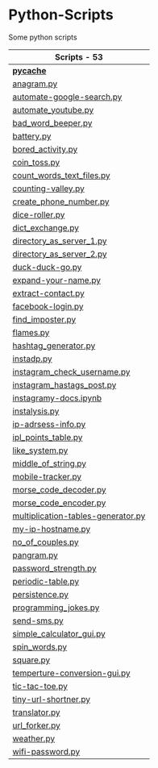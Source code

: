 # Python-Scripts

Some python scripts

| **Scripts - 53**|
|--------------|
| [__pycache__](https://github.com/yogeshwaran01/Python-Scripts/blob/master/Scripts/__pycache__) |
| [anagram.py](https://github.com/yogeshwaran01/Python-Scripts/blob/master/Scripts/anagram.py) |
| [automate-google-search.py](https://github.com/yogeshwaran01/Python-Scripts/blob/master/Scripts/automate-google-search.py) |
| [automate_youtube.py](https://github.com/yogeshwaran01/Python-Scripts/blob/master/Scripts/automate_youtube.py) |
| [bad_word_beeper.py](https://github.com/yogeshwaran01/Python-Scripts/blob/master/Scripts/bad_word_beeper.py) |
| [battery.py](https://github.com/yogeshwaran01/Python-Scripts/blob/master/Scripts/battery.py) |
| [bored_activity.py](https://github.com/yogeshwaran01/Python-Scripts/blob/master/Scripts/bored_activity.py) |
| [coin_toss.py](https://github.com/yogeshwaran01/Python-Scripts/blob/master/Scripts/coin_toss.py) |
| [count_words_text_files.py](https://github.com/yogeshwaran01/Python-Scripts/blob/master/Scripts/count_words_text_files.py) |
| [counting-valley.py](https://github.com/yogeshwaran01/Python-Scripts/blob/master/Scripts/counting-valley.py) |
| [create_phone_number.py](https://github.com/yogeshwaran01/Python-Scripts/blob/master/Scripts/create_phone_number.py) |
| [dice-roller.py](https://github.com/yogeshwaran01/Python-Scripts/blob/master/Scripts/dice-roller.py) |
| [dict_exchange.py](https://github.com/yogeshwaran01/Python-Scripts/blob/master/Scripts/dict_exchange.py) |
| [directory_as_server_1.py](https://github.com/yogeshwaran01/Python-Scripts/blob/master/Scripts/directory_as_server_1.py) |
| [directory_as_server_2.py](https://github.com/yogeshwaran01/Python-Scripts/blob/master/Scripts/directory_as_server_2.py) |
| [duck-duck-go.py](https://github.com/yogeshwaran01/Python-Scripts/blob/master/Scripts/duck-duck-go.py) |
| [expand-your-name.py](https://github.com/yogeshwaran01/Python-Scripts/blob/master/Scripts/expand-your-name.py) |
| [extract-contact.py](https://github.com/yogeshwaran01/Python-Scripts/blob/master/Scripts/extract-contact.py) |
| [facebook-login.py](https://github.com/yogeshwaran01/Python-Scripts/blob/master/Scripts/facebook-login.py) |
| [find_imposter.py](https://github.com/yogeshwaran01/Python-Scripts/blob/master/Scripts/find_imposter.py) |
| [flames.py](https://github.com/yogeshwaran01/Python-Scripts/blob/master/Scripts/flames.py) |
| [hashtag_generator.py](https://github.com/yogeshwaran01/Python-Scripts/blob/master/Scripts/hashtag_generator.py) |
| [instadp.py](https://github.com/yogeshwaran01/Python-Scripts/blob/master/Scripts/instadp.py) |
| [instagram_check_username.py](https://github.com/yogeshwaran01/Python-Scripts/blob/master/Scripts/instagram_check_username.py) |
| [instagram_hastags_post.py](https://github.com/yogeshwaran01/Python-Scripts/blob/master/Scripts/instagram_hastags_post.py) |
| [instagramy-docs.ipynb](https://github.com/yogeshwaran01/Python-Scripts/blob/master/Scripts/instagramy-docs.ipynb) |
| [instalysis.py](https://github.com/yogeshwaran01/Python-Scripts/blob/master/Scripts/instalysis.py) |
| [ip-adrsess-info.py](https://github.com/yogeshwaran01/Python-Scripts/blob/master/Scripts/ip-adrsess-info.py) |
| [ipl_points_table.py](https://github.com/yogeshwaran01/Python-Scripts/blob/master/Scripts/ipl_points_table.py) |
| [like_system.py](https://github.com/yogeshwaran01/Python-Scripts/blob/master/Scripts/like_system.py) |
| [middle_of_string.py](https://github.com/yogeshwaran01/Python-Scripts/blob/master/Scripts/middle_of_string.py) |
| [mobile-tracker.py](https://github.com/yogeshwaran01/Python-Scripts/blob/master/Scripts/mobile-tracker.py) |
| [morse_code_decoder.py](https://github.com/yogeshwaran01/Python-Scripts/blob/master/Scripts/morse_code_decoder.py) |
| [morse_code_encoder.py](https://github.com/yogeshwaran01/Python-Scripts/blob/master/Scripts/morse_code_encoder.py) |
| [multiplication-tables-generator.py](https://github.com/yogeshwaran01/Python-Scripts/blob/master/Scripts/multiplication-tables-generator.py) |
| [my-ip-hostname.py](https://github.com/yogeshwaran01/Python-Scripts/blob/master/Scripts/my-ip-hostname.py) |
| [no_of_couples.py](https://github.com/yogeshwaran01/Python-Scripts/blob/master/Scripts/no_of_couples.py) |
| [pangram.py](https://github.com/yogeshwaran01/Python-Scripts/blob/master/Scripts/pangram.py) |
| [password_strength.py](https://github.com/yogeshwaran01/Python-Scripts/blob/master/Scripts/password_strength.py) |
| [periodic-table.py](https://github.com/yogeshwaran01/Python-Scripts/blob/master/Scripts/periodic-table.py) |
| [persistence.py](https://github.com/yogeshwaran01/Python-Scripts/blob/master/Scripts/persistence.py) |
| [programming_jokes.py](https://github.com/yogeshwaran01/Python-Scripts/blob/master/Scripts/programming_jokes.py) |
| [send-sms.py](https://github.com/yogeshwaran01/Python-Scripts/blob/master/Scripts/send-sms.py) |
| [simple_calculator_gui.py](https://github.com/yogeshwaran01/Python-Scripts/blob/master/Scripts/simple_calculator_gui.py) |
| [spin_words.py](https://github.com/yogeshwaran01/Python-Scripts/blob/master/Scripts/spin_words.py) |
| [square.py](https://github.com/yogeshwaran01/Python-Scripts/blob/master/Scripts/square.py) |
| [temperture-conversion-gui.py](https://github.com/yogeshwaran01/Python-Scripts/blob/master/Scripts/temperture-conversion-gui.py) |
| [tic-tac-toe.py](https://github.com/yogeshwaran01/Python-Scripts/blob/master/Scripts/tic-tac-toe.py) |
| [tiny-url-shortner.py](https://github.com/yogeshwaran01/Python-Scripts/blob/master/Scripts/tiny-url-shortner.py) |
| [translator.py](https://github.com/yogeshwaran01/Python-Scripts/blob/master/Scripts/translator.py) |
| [url_forker.py](https://github.com/yogeshwaran01/Python-Scripts/blob/master/Scripts/url_forker.py) |
| [weather.py](https://github.com/yogeshwaran01/Python-Scripts/blob/master/Scripts/weather.py) |
| [wifi-password.py](https://github.com/yogeshwaran01/Python-Scripts/blob/master/Scripts/wifi-password.py) |
